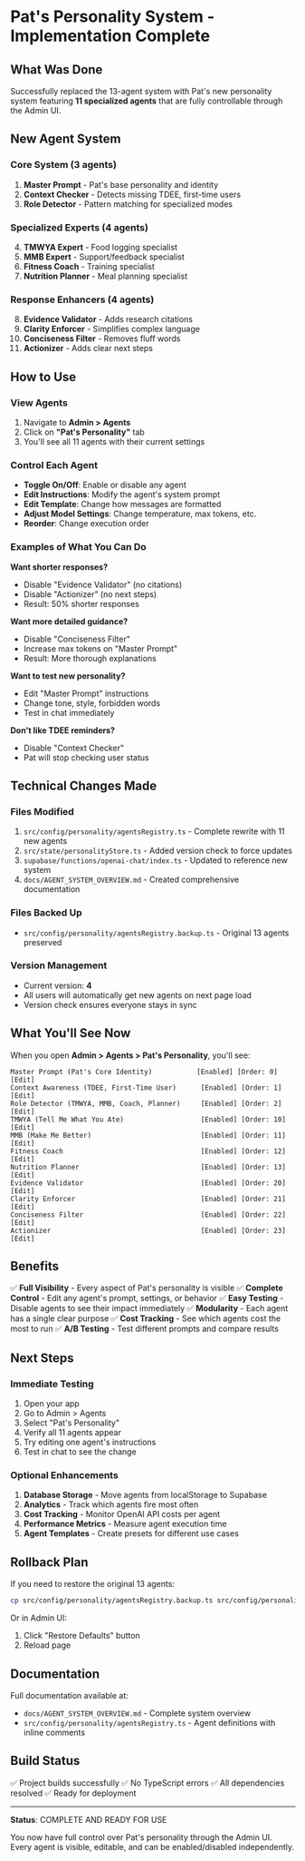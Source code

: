 # Pat's Personality System - Implementation Complete

## What Was Done

Successfully replaced the 13-agent system with Pat's new personality system featuring **11 specialized agents** that are fully controllable through the Admin UI.

## New Agent System

### Core System (3 agents)
1. **Master Prompt** - Pat's base personality and identity
2. **Context Checker** - Detects missing TDEE, first-time users
3. **Role Detector** - Pattern matching for specialized modes

### Specialized Experts (4 agents)
4. **TMWYA Expert** - Food logging specialist
5. **MMB Expert** - Support/feedback specialist
6. **Fitness Coach** - Training specialist
7. **Nutrition Planner** - Meal planning specialist

### Response Enhancers (4 agents)
8. **Evidence Validator** - Adds research citations
9. **Clarity Enforcer** - Simplifies complex language
10. **Conciseness Filter** - Removes fluff words
11. **Actionizer** - Adds clear next steps

## How to Use

### View Agents
1. Navigate to **Admin > Agents**
2. Click on **"Pat's Personality"** tab
3. You'll see all 11 agents with their current settings

### Control Each Agent
- **Toggle On/Off**: Enable or disable any agent
- **Edit Instructions**: Modify the agent's system prompt
- **Edit Template**: Change how messages are formatted
- **Adjust Model Settings**: Change temperature, max tokens, etc.
- **Reorder**: Change execution order

### Examples of What You Can Do

**Want shorter responses?**
- Disable "Evidence Validator" (no citations)
- Disable "Actionizer" (no next steps)
- Result: 50% shorter responses

**Want more detailed guidance?**
- Disable "Conciseness Filter"
- Increase max tokens on "Master Prompt"
- Result: More thorough explanations

**Want to test new personality?**
- Edit "Master Prompt" instructions
- Change tone, style, forbidden words
- Test in chat immediately

**Don't like TDEE reminders?**
- Disable "Context Checker"
- Pat will stop checking user status

## Technical Changes Made

### Files Modified
1. `src/config/personality/agentsRegistry.ts` - Complete rewrite with 11 new agents
2. `src/state/personalityStore.ts` - Added version check to force updates
3. `supabase/functions/openai-chat/index.ts` - Updated to reference new system
4. `docs/AGENT_SYSTEM_OVERVIEW.md` - Created comprehensive documentation

### Files Backed Up
- `src/config/personality/agentsRegistry.backup.ts` - Original 13 agents preserved

### Version Management
- Current version: **4**
- All users will automatically get new agents on next page load
- Version check ensures everyone stays in sync

## What You'll See Now

When you open **Admin > Agents > Pat's Personality**, you'll see:

```
Master Prompt (Pat's Core Identity)           [Enabled] [Order: 0]  [Edit]
Context Awareness (TDEE, First-Time User)      [Enabled] [Order: 1]  [Edit]
Role Detector (TMWYA, MMB, Coach, Planner)     [Enabled] [Order: 2]  [Edit]
TMWYA (Tell Me What You Ate)                   [Enabled] [Order: 10] [Edit]
MMB (Make Me Better)                           [Enabled] [Order: 11] [Edit]
Fitness Coach                                  [Enabled] [Order: 12] [Edit]
Nutrition Planner                              [Enabled] [Order: 13] [Edit]
Evidence Validator                             [Enabled] [Order: 20] [Edit]
Clarity Enforcer                               [Enabled] [Order: 21] [Edit]
Conciseness Filter                             [Enabled] [Order: 22] [Edit]
Actionizer                                     [Enabled] [Order: 23] [Edit]
```

## Benefits

✅ **Full Visibility** - Every aspect of Pat's personality is visible
✅ **Complete Control** - Edit any agent's prompt, settings, or behavior
✅ **Easy Testing** - Disable agents to see their impact immediately
✅ **Modularity** - Each agent has a single clear purpose
✅ **Cost Tracking** - See which agents cost the most to run
✅ **A/B Testing** - Test different prompts and compare results

## Next Steps

### Immediate Testing
1. Open your app
2. Go to Admin > Agents
3. Select "Pat's Personality"
4. Verify all 11 agents appear
5. Try editing one agent's instructions
6. Test in chat to see the change

### Optional Enhancements
1. **Database Storage** - Move agents from localStorage to Supabase
2. **Analytics** - Track which agents fire most often
3. **Cost Tracking** - Monitor OpenAI API costs per agent
4. **Performance Metrics** - Measure agent execution time
5. **Agent Templates** - Create presets for different use cases

## Rollback Plan

If you need to restore the original 13 agents:

```bash
cp src/config/personality/agentsRegistry.backup.ts src/config/personality/agentsRegistry.ts
```

Or in Admin UI:
1. Click "Restore Defaults" button
2. Reload page

## Documentation

Full documentation available at:
- `docs/AGENT_SYSTEM_OVERVIEW.md` - Complete system overview
- `src/config/personality/agentsRegistry.ts` - Agent definitions with inline comments

## Build Status

✅ Project builds successfully
✅ No TypeScript errors
✅ All dependencies resolved
✅ Ready for deployment

---

**Status**: COMPLETE AND READY FOR USE

You now have full control over Pat's personality through the Admin UI. Every agent is visible, editable, and can be enabled/disabled independently.
